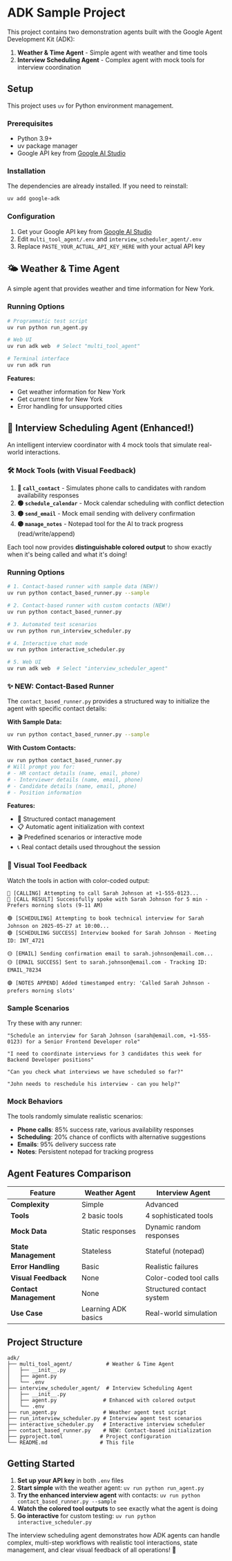 # ADK Sample Project

This project contains two demonstration agents built with the Google Agent Development Kit (ADK):

1. **Weather & Time Agent** - Simple agent with weather and time tools
2. **Interview Scheduling Agent** - Complex agent with mock tools for interview coordination

## Setup

This project uses `uv` for Python environment management.

### Prerequisites

- Python 3.9+
- uv package manager
- Google API key from [Google AI Studio](https://makersuite.google.com/app/apikey)

### Installation

The dependencies are already installed. If you need to reinstall:

```bash
uv add google-adk
```

### Configuration

1. Get your Google API key from [Google AI Studio](https://makersuite.google.com/app/apikey)
2. Edit `multi_tool_agent/.env` and `interview_scheduler_agent/.env`
3. Replace `PASTE_YOUR_ACTUAL_API_KEY_HERE` with your actual API key

## 🌤️ Weather & Time Agent

A simple agent that provides weather and time information for New York.

### Running Options

```bash
# Programmatic test script
uv run python run_agent.py

# Web UI
uv run adk web  # Select "multi_tool_agent"

# Terminal interface
uv run adk run
```

**Features:**
- Get weather information for New York
- Get current time for New York
- Error handling for unsupported cities

## 📅 Interview Scheduling Agent (Enhanced!)

An intelligent interview coordinator with 4 mock tools that simulate real-world interactions.

### 🛠️ Mock Tools (with Visual Feedback)

1. **🔵 `call_contact`** - Simulates phone calls to candidates with random availability responses
2. **🟢 `schedule_calendar`** - Mock calendar scheduling with conflict detection
3. **🟡 `send_email`** - Mock email sending with delivery confirmation  
4. **🟣 `manage_notes`** - Notepad tool for the AI to track progress (read/write/append)

Each tool now provides **distinguishable colored output** to show exactly when it's being called and what it's doing!

### Running Options

```bash
# 1. Contact-based runner with sample data (NEW!)
uv run python contact_based_runner.py --sample

# 2. Contact-based runner with custom contacts (NEW!)
uv run python contact_based_runner.py

# 3. Automated test scenarios
uv run python run_interview_scheduler.py

# 4. Interactive chat mode
uv run python interactive_scheduler.py

# 5. Web UI
uv run adk web  # Select "interview_scheduler_agent"
```

### ✨ NEW: Contact-Based Runner

The `contact_based_runner.py` provides a structured way to initialize the agent with specific contact details:

**With Sample Data:**
```bash
uv run python contact_based_runner.py --sample
```

**With Custom Contacts:**
```bash
uv run python contact_based_runner.py
# Will prompt you for:
# - HR contact details (name, email, phone)
# - Interviewer details (name, email, phone)  
# - Candidate details (name, email, phone)
# - Position information
```

**Features:**
- 🎯 Structured contact management
- 📋 Automatic agent initialization with context
- 🎬 Predefined scenarios or interactive mode
- 📞 Real contact details used throughout the session

### 🎨 Visual Tool Feedback

Watch the tools in action with color-coded output:

```
🔵 [CALLING] Attempting to call Sarah Johnson at +1-555-0123...
🔵 [CALL RESULT] Successfully spoke with Sarah Johnson for 5 min - Prefers morning slots (9-11 AM)

🟢 [SCHEDULING] Attempting to book technical interview for Sarah Johnson on 2025-05-27 at 10:00...
🟢 [SCHEDULING SUCCESS] Interview booked for Sarah Johnson - Meeting ID: INT_4721

🟡 [EMAIL] Sending confirmation email to sarah.johnson@email.com...
🟡 [EMAIL SUCCESS] Sent to sarah.johnson@email.com - Tracking ID: EMAIL_78234

🟣 [NOTES APPEND] Added timestamped entry: 'Called Sarah Johnson - prefers morning slots'
```

### Sample Scenarios

Try these with any runner:

```
"Schedule an interview for Sarah Johnson (sarah@email.com, +1-555-0123) for a Senior Frontend Developer role"

"I need to coordinate interviews for 3 candidates this week for Backend Developer positions"

"Can you check what interviews we have scheduled so far?"

"John needs to reschedule his interview - can you help?"
```

### Mock Behaviors

The tools randomly simulate realistic scenarios:
- **Phone calls**: 85% success rate, various availability responses
- **Scheduling**: 20% chance of conflicts with alternative suggestions
- **Emails**: 95% delivery success rate
- **Notes**: Persistent notepad for tracking progress

## Agent Features Comparison

| Feature | Weather Agent | Interview Agent |
|---------|---------------|-----------------|
| **Complexity** | Simple | Advanced |
| **Tools** | 2 basic tools | 4 sophisticated tools |
| **Mock Data** | Static responses | Dynamic random responses |
| **State Management** | Stateless | Stateful (notepad) |
| **Error Handling** | Basic | Realistic failures |
| **Visual Feedback** | None | Color-coded tool calls |
| **Contact Management** | None | Structured contact system |
| **Use Case** | Learning ADK basics | Real-world simulation |

## Project Structure

```
adk/
├── multi_tool_agent/           # Weather & Time Agent
│   ├── __init__.py
│   ├── agent.py
│   └── .env
├── interview_scheduler_agent/  # Interview Scheduling Agent  
│   ├── __init__.py
│   ├── agent.py               # Enhanced with colored output
│   └── .env
├── run_agent.py               # Weather agent test script
├── run_interview_scheduler.py # Interview agent test scenarios
├── interactive_scheduler.py   # Interactive interview scheduler
├── contact_based_runner.py    # NEW: Contact-based initialization
├── pyproject.toml            # Project configuration
└── README.md                 # This file
```

## Getting Started

1. **Set up your API key** in both `.env` files
2. **Start simple** with the weather agent: `uv run python run_agent.py`  
3. **Try the enhanced interview agent** with contacts: `uv run python contact_based_runner.py --sample`
4. **Watch the colored tool outputs** to see exactly what the agent is doing
5. **Go interactive** for custom testing: `uv run python interactive_scheduler.py`

The interview scheduling agent demonstrates how ADK agents can handle complex, multi-step workflows with realistic tool interactions, state management, and clear visual feedback of all operations! 🎯

